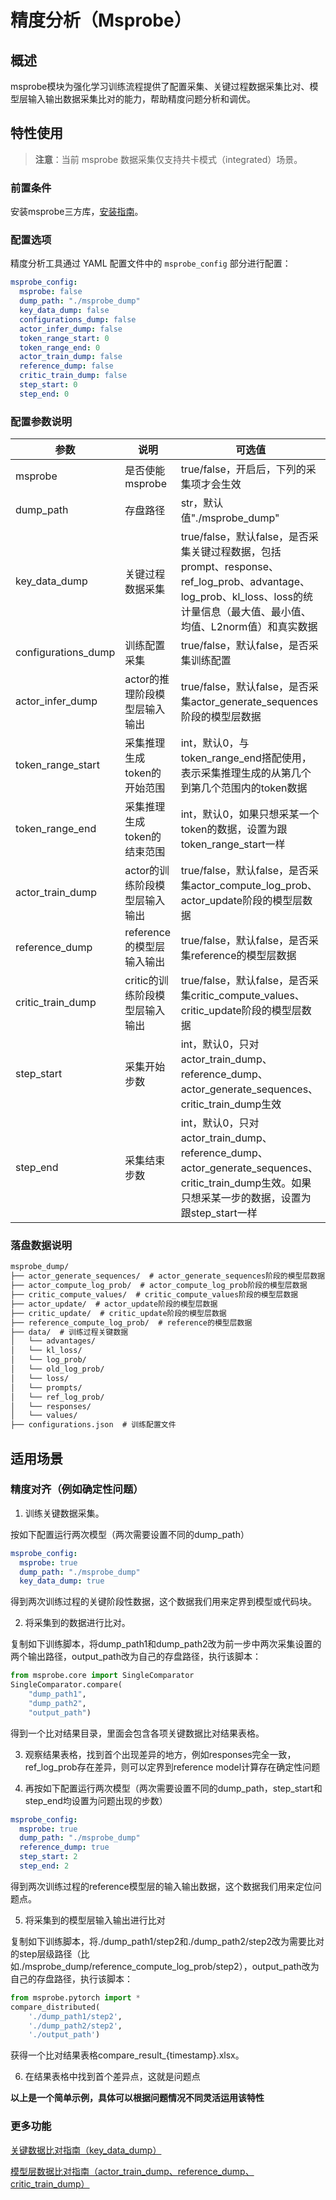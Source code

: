 # 精度分析（Msprobe）

## 概述

msprobe模块为强化学习训练流程提供了配置采集、关键过程数据采集比对、模型层输入输出数据采集比对的能力，帮助精度问题分析和调优。

## 特性使用

> **注意**：当前 msprobe 数据采集仅支持共卡模式（integrated）场景。

### 前置条件

安装msprobe三方库，[安装指南](https://gitcode.com/Ascend/mstt/blob/master/debug/accuracy_tools/msprobe/docs/01.installation.md)。

### 配置选项

精度分析工具通过 YAML 配置文件中的 `msprobe_config` 部分进行配置：

```yaml
msprobe_config:
  msprobe: false
  dump_path: "./msprobe_dump"
  key_data_dump: false
  configurations_dump: false
  actor_infer_dump: false
  token_range_start: 0
  token_range_end: 0
  actor_train_dump: false
  reference_dump: false
  critic_train_dump: false
  step_start: 0
  step_end: 0
```

### 配置参数说明

| 参数 | 说明 | 可选值 |
|------|------|--------|
| msprobe | 是否使能msprobe | true/false，开启后，下列的采集项才会生效 |
| dump_path | 存盘路径 | str，默认值"./msprobe_dump" |
| key_data_dump | 关键过程数据采集 | true/false，默认false，是否采集关键过程数据，包括prompt、response、ref_log_prob、advantage、log_prob、kl_loss、loss的统计量信息（最大值、最小值、均值、L2norm值）和真实数据 |
| configurations_dump | 训练配置采集 | true/false，默认false，是否采集训练配置 |
| actor_infer_dump | actor的推理阶段模型层输入输出 | true/false，默认false，是否采集actor_generate_sequences阶段的模型层数据 |
| token_range_start | 采集推理生成token的开始范围 | int，默认0，与token_range_end搭配使用，表示采集推理生成的从第几个到第几个范围内的token数据 |
| token_range_end | 采集推理生成token的结束范围 | int，默认0，如果只想采某一个token的数据，设置为跟token_range_start一样 |
| actor_train_dump | actor的训练阶段模型层输入输出 | true/false，默认false，是否采集actor_compute_log_prob、actor_update阶段的模型层数据 |
| reference_dump | reference的模型层输入输出 | true/false，默认false，是否采集reference的模型层数据 |
| critic_train_dump | critic的训练阶段模型层输入输出 | true/false，默认false，是否采集critic_compute_values、critic_update阶段的模型层数据 |                                                       |
| step_start | 采集开始步数 | int，默认0，只对actor_train_dump、reference_dump、actor_generate_sequences、critic_train_dump生效 |
| step_end | 采集结束步数 | int，默认0，只对actor_train_dump、reference_dump、actor_generate_sequences、critic_train_dump生效。如果只想采某一步的数据，设置为跟step_start一样 |

### 落盘数据说明

```txt
msprobe_dump/
├── actor_generate_sequences/  # actor_generate_sequences阶段的模型层数据
├── actor_compute_log_prob/  # actor_compute_log_prob阶段的模型层数据
├── critic_compute_values/  # critic_compute_values阶段的模型层数据
├── actor_update/  # actor_update阶段的模型层数据
├── critic_update/  # critic_update阶段的模型层数据
├── reference_compute_log_prob/  # reference的模型层数据
├── data/  # 训练过程关键数据
│   └── advantages/  
│   └── kl_loss/  
│   └── log_prob/
│   └── old_log_prob/
│   └── loss/  
│   └── prompts/  
│   └── ref_log_prob/  
│   └── responses/
│   └── values/  
├── configurations.json  # 训练配置文件
```

## 适用场景

### 精度对齐（例如确定性问题）

1. 训练关键数据采集。

按如下配置运行两次模型（两次需要设置不同的dump_path）
```yaml
msprobe_config:
  msprobe: true
  dump_path: "./msprobe_dump"
  key_data_dump: true
```
得到两次训练过程的关键阶段性数据，这个数据我们用来定界到模型或代码块。

2. 将采集到的数据进行比对。

复制如下训练脚本，将dump_path1和dump_path2改为前一步中两次采集设置的两个输出路径，output_path改为自己的存盘路径，执行该脚本：
```python
from msprobe.core import SingleComparator
SingleComparator.compare(
    "dump_path1", 
    "dump_path2", 
    "output_path")
```
得到一个比对结果目录，里面会包含各项关键数据比对结果表格。

3. 观察结果表格，找到首个出现差异的地方，例如responses完全一致，ref_log_prob存在差异，则可以定界到reference model计算存在确定性问题

4. 再按如下配置运行两次模型（两次需要设置不同的dump_path，step_start和step_end均设置为问题出现的步数）
```yaml
msprobe_config:
  msprobe: true
  dump_path: "./msprobe_dump"
  reference_dump: true
  step_start: 2
  step_end: 2
```
得到两次训练过程的reference模型层的输入输出数据，这个数据我们用来定位问题点。

5. 将采集到的模型层输入输出进行比对

复制如下训练脚本，将./dump_path1/step2和./dump_path2/step2改为需要比对的step层级路径（比如./msprobe_dump/reference_compute_log_prob/step2），output_path改为自己的存盘路径，执行该脚本：
```python
from msprobe.pytorch import *
compare_distributed(
    './dump_path1/step2', 
    './dump_path2/step2', 
    './output_path')
```
获得一个比对结果表格compare_result_{timestamp}.xlsx。

6. 在结果表格中找到首个差异点，这就是问题点

**以上是一个简单示例，具体可以根据问题情况不同灵活运用该特性**

### 更多功能

[关键数据比对指南（key_data_dump）](https://gitcode.com/Ascend/mstt/blob/master/debug/accuracy_tools/msprobe/docs/34.RL_collect.md#%E7%BB%93%E6%9E%9C%E6%AF%94%E5%AF%B9)

[模型层数据比对指南（actor_train_dump、reference_dump、critic_train_dump）](https://gitcode.com/Ascend/mstt/blob/master/debug/accuracy_tools/msprobe/docs/10.accuracy_compare_PyTorch.md#222-compare_distributed-%E5%87%BD%E6%95%B0)
